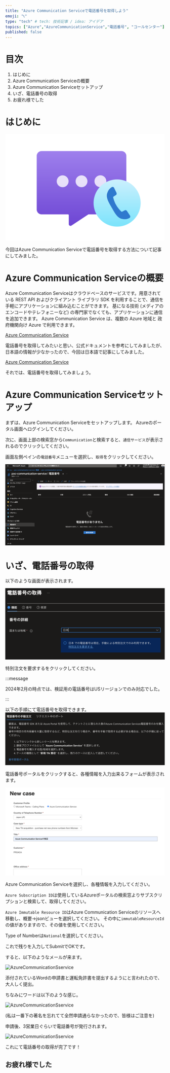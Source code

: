```yaml
---
title: "Azure Communication Serviceで電話番号を取得しよう"
emoji: "📞"
type: "tech" # tech: 技術記事 / idea: アイデア
topics: ["Azure","AzureCommunicationService","電話番号", "コールセンター"]
published: false
---
```


# 目次

1. はじめに
2. Azure Communication Serviceの概要
3. Azure Communication Serviceセットアップ
4. いざ、電話番号の取得
5. お疲れ様でした

# はじめに
![AzureCommunicationSservice](/images/azure_communication_get_phonenumber/azurecommunication.png)

今回はAzure Communication Serviceで電話番号を取得する方法について記事にしてみました。

# Azure Communication Serviceの概要
Azure Communication Serviceはクラウドベースのサービスです。用意されている REST API およびクライアント ライブラリ SDK を利用することで、通信を手軽にアプリケーションに組み込むことができます。 基になる技術 (メディアのエンコードやテレフォニーなど) の専門家でなくても、アプリケーションに通信を追加できます。 Azure Communication Service は、複数の Azure 地域と 政府機関向け Azure で利用できます。

[Azure Communication Service](https://learn.microsoft.com/ja-jp/azure/communication-services/overview)

電話番号を取得してみたいと思い、公式ドキュメントを参考にしてみましたが、日本語の情報が少なかったので、今回は日本語で記事にしてみました。

[Azure Communication Service](https://learn.microsoft.com/ja-jp/azure/communication-services/quickstarts/telephony/get-phone-number?tabs=windows&pivots=platform-azcli)

それでは、電話番号を取得してみましょう。

# Azure Communication Serviceセットアップ
まずは、Azure Communication Serviceをセットアップします。
Azureのポータル画面へログインしてください。

次に、画面上部の検索窓から```Communication```と検索すると、```通信サービス```が表示されるのでクリックしてください。

画面左側ペインの```電話番号```メニューを選択し、```取得```をクリックしてください。

![AzureCommunicationSservice](/images/azure_communication_get_phonenumber/main.png)

# いざ、電話番号の取得

以下のような画面が表示されます。

![AzureCommunicationSservice](/images/azure_communication_get_phonenumber/main2.png)

特別注文を要求するをクリックしてください。

:::message

2024年2月の時点では、検証用の電話番号はUSリージョンでのみ対応でした。

:::



以下の手順にて電話番号を取得できます。
![AzureCommunicationSservice](/images/azure_communication_get_phonenumber/main3.png)

電話番号ポータルをクリックすると、各種情報を入力出来るフォームが表示されます。

![AzureCommunicationSservice](/images/azure_communication_get_phonenumber/main4.png)

Azure Communication Serviceを選択し、各種情報を入力してください。

```Azure Subscription ID```は使用しているAzureポータルの検索窓よりサブスクリプションと検索して、取得してください。

```Azure Immutable Resource ID```はAzure Communication Serviceのリソースへ移動し、概要→jsonビューを選択してください。
その中に```immutableResourceId```の値がありますので、その値を使用してください。

Type of Numberは```National```を選択してください。

これで残りを入力してSubmitでOKです。

すると、以下のようなメールが来ます。

![AzureCommunicationSservice](/images/azure_communication_get_phonenumber/main5.png)

添付されているWordの申請書と運転免許書を提出するようにと言われたので、大人しく提出。

ちなみにワードは以下のような感じ。

![AzureCommunicationSservice](/images/azure_communication_get_phonenumber/main6.png)

(私は一番下の著名を忘れてて全然申請通らなかったので、皆様はご注意を)

申請後、3営業日ぐらいで電話番号が発行されます。

![AzureCommunicationSservice](/images/azure_communication_get_phonenumber/main7.png)

これにて電話番号の取得が完了です！

## お疲れ様でした